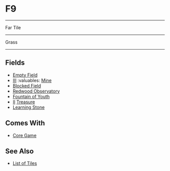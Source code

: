# F9

___
Far Tile
___
Grass
___


## Fields

- [Empty Field](../keywords/empty_field.md)
- [Ⅲ](../difficulties.md) :valuables: [Mine](../fields/mine.md)
- [Blocked Field](../keywords/blocked_field.md)
- [Redwood Observatory](../fields/redwood_observatory.md)
- [Fountain of Youth](../fields/fountain_of_youth.md)
- [Ⅱ](../difficulties.md) [Treasure](../fields/treasure.md)
- [Learning Stone](../fields/learning_stone.md)


## Comes With

- [Core Game](../content/core_game.md)


## See Also

- [List of Tiles](index.md)
